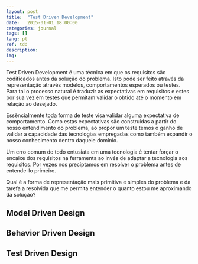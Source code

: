 ```yaml
---
layout: post
title:  "Test Driven Development"
date:   2015-01-01 18:00:00
categories: journal
tags: []
lang: pt
ref: tdd
description: 
img:
---
```


Test Driven Development é uma técnica em que os requisitos são codificados antes da solução do problema. Isto pode ser feito através da representação através modelos, comportamentos esperados ou testes. Para tal o processo natural é traduzir as expectativas em requisitos e estes por sua vez em testes que permitam validar o obtido até o momento em relação ao desejado.

Essêncialmente toda forma de teste visa validar alguma expectativa de comportamento. Como estas expectativas são construídas a partir do nosso entendimento do problema, ao propor um teste temos o ganho de validar a capacidade das tecnologias empregadas como também expandir o nosso conhecimento dentro daquele domínio.

Um erro comum de todo entusiata em uma tecnologia é tentar forçar o encaixe dos requisitos na ferramenta ao invés de adaptar a tecnologia aos requisitos. Por vezes nos preciptamos em resolver o problema antes de entende-lo primeiro.

Qual é a forma de representação mais primitiva e simples do problema e da tarefa a resolvida que me permita entender o quanto estou me aproximando da solução?

## Model Driven Design

## Behavior Driven Design

## Test Driven Design

